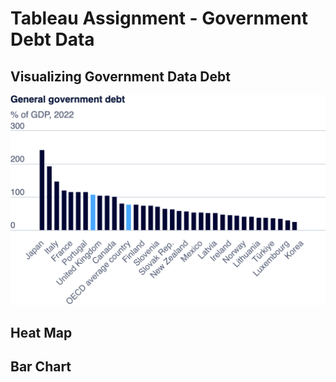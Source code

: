 # Tableau Assignment - Government Debt Data 


## Visualizing Government Data Debt
![plot](export-2024-09-11T04_03_19.394Z.png)



## Heat Map
<script type='module' src='https://us-east-1.online.tableau.com/javascripts/api/tableau.embedding.3.latest.min.js'>
  
</script>
<tableau-viz id='tableau-viz' src='https://us-east-1.online.tableau.com/t/sghule-baab53f91d/views/Tableau-Assignment-1/HeatMap' width='1470' height='758' hide-tabs toolbar='bottom' >
  
</tableau-viz>

## Bar Chart



